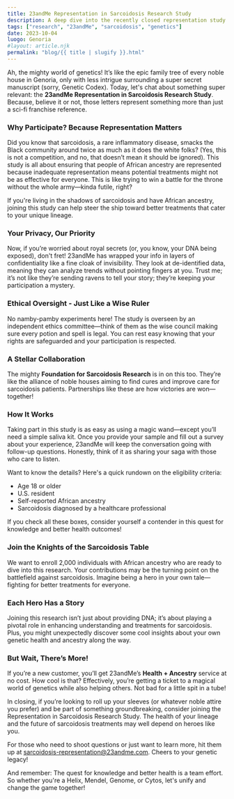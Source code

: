 ```yaml
---
title: 23andMe Representation in Sarcoidosis Research Study
description: A deep dive into the recently closed representation study and why your genetic participation is key!
tags: ["research", "23andMe", "sarcoidosis", "genetics"]
date: 2023-10-04
luogo: Genoria
#layout: article.njk
permalink: "blog/{{ title | slugify }}.html"
---
```


Ah, the mighty world of genetics! It’s like the epic family tree of every noble house in Genoria, only with less intrigue surrounding a super secret manuscript (sorry, Genetic Codex). Today, let's chat about something super relevant: the **23andMe Representation in Sarcoidosis Research Study**. Because, believe it or not, those letters represent something more than just a sci-fi franchise reference.

### Why Participate? Because Representation Matters

Did you know that sarcoidosis, a rare inflammatory disease, smacks the Black community around twice as much as it does the white folks? (Yes, this is not a competition, and no, that doesn’t mean it should be ignored). This study is all about ensuring that people of African ancestry are represented because inadequate representation means potential treatments might not be as effective for everyone. This is like trying to win a battle for the throne without the whole army—kinda futile, right?

If you're living in the shadows of sarcoidosis and have African ancestry, joining this study can help steer the ship toward better treatments that cater to your unique lineage.

### Your Privacy, Our Priority

Now, if you’re worried about royal secrets (or, you know, your DNA being exposed), don't fret! 23andMe has wrapped your info in layers of confidentiality like a fine cloak of invisibility. They look at de-identified data, meaning they can analyze trends without pointing fingers at you. Trust me; it’s not like they’re sending ravens to tell your story; they’re keeping your participation a mystery.

### Ethical Oversight - Just Like a Wise Ruler

No namby-pamby experiments here! The study is overseen by an independent ethics committee—think of them as the wise council making sure every potion and spell is legal. You can rest easy knowing that your rights are safeguarded and your participation is respected.

### A Stellar Collaboration

The mighty **Foundation for Sarcoidosis Research** is in on this too. They’re like the alliance of noble houses aiming to find cures and improve care for sarcoidosis patients. Partnerships like these are how victories are won—together!

### How It Works

Taking part in this study is as easy as using a magic wand—except you’ll need a simple saliva kit. Once you provide your sample and fill out a survey about your experience, 23andMe will keep the conversation going with follow-up questions. Honestly, think of it as sharing your saga with those who care to listen. 

Want to know the details? Here's a quick rundown on the eligibility criteria:

- Age 18 or older
- U.S. resident
- Self-reported African ancestry
- Sarcoidosis diagnosed by a healthcare professional

If you check all these boxes, consider yourself a contender in this quest for knowledge and better health outcomes!

### Join the Knights of the Sarcoidosis Table

We want to enroll 2,000 individuals with African ancestry who are ready to dive into this research. Your contributions may be the turning point on the battlefield against sarcoidosis. Imagine being a hero in your own tale—fighting for better treatments for everyone.

### Each Hero Has a Story

Joining this research isn’t just about providing DNA; it’s about playing a pivotal role in enhancing understanding and treatments for sarcoidosis. Plus, you might unexpectedly discover some cool insights about your own genetic health and ancestry along the way.

### But Wait, There’s More!

If you’re a new customer, you’ll get 23andMe’s **Health + Ancestry** service at no cost. How cool is that? Effectively, you’re getting a ticket to a magical world of genetics while also helping others. Not bad for a little spit in a tube!

In closing, if you’re looking to roll up your sleeves (or whatever noble attire you prefer) and be part of something groundbreaking, consider joining the Representation in Sarcoidosis Research Study. The health of your lineage and the future of sarcoidosis treatments may well depend on heroes like you. 

For those who need to shoot questions or just want to learn more, hit them up at [sarcoidosis-representation@23andme.com](mailto:sarcoidosis-representation@23andme.com). Cheers to your genetic legacy!

And remember: The quest for knowledge and better health is a team effort. So whether you're a Helix, Mendel, Genome, or Cytos, let's unify and change the game together!